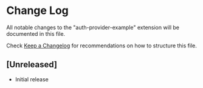 # Change Log

All notable changes to the "auth-provider-example" extension will be documented in this file.

Check [Keep a Changelog](http://keepachangelog.com/) for recommendations on how to structure this file.

## [Unreleased]

- Initial release